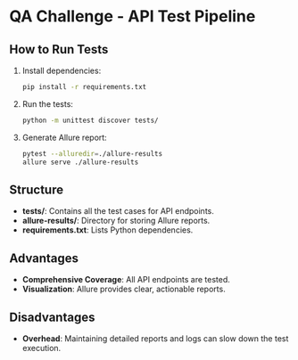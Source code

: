# QA Challenge -  API Test Pipeline

## How to Run Tests

1. Install dependencies:
    ```bash
    pip install -r requirements.txt
    ```

2. Run the tests:
    ```bash
    python -m unittest discover tests/
    ```

3. Generate Allure report:
    ```bash
    pytest --alluredir=./allure-results
    allure serve ./allure-results
    ```

## Structure

- **tests/**: Contains all the test cases for API endpoints.
- **allure-results/**: Directory for storing Allure reports.
- **requirements.txt**: Lists Python dependencies.

## Advantages

- **Comprehensive Coverage**: All API endpoints are tested.
- **Visualization**: Allure provides clear, actionable reports.

## Disadvantages

- **Overhead**: Maintaining detailed reports and logs can slow down the test execution.
